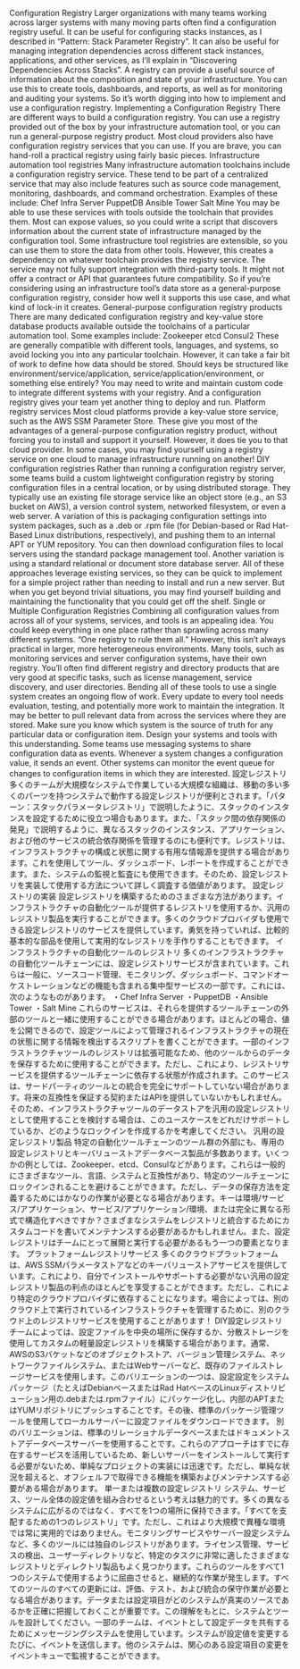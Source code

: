 Configuration Registry Larger organizations with many teams working across larger systems with many moving parts often find a configuration registry useful. It can be useful for configuring stacks instances, as I described in “Pattern: Stack Parameter Registry”. It can also be useful for managing integration dependencies across different stack instances, applications, and other services, as I’ll explain in “Discovering Dependencies Across Stacks”. A registry can provide a useful source of information about the composition and state of your infrastructure. You can use this to create tools, dashboards, and reports, as well as for monitoring and auditing your systems. So it’s worth digging into how to implement and use a configuration registry. Implementing a Configuration Registry There are different ways to build a configuration registry. You can use a registry provided out of the box by your infrastructure automation tool, or you can run a general-purpose registry
product. Most cloud providers also have configuration registry services that you can use. If you are brave, you can hand-roll a practical registry using fairly basic pieces. Infrastructure automation tool registries Many infrastructure automation toolchains include a configuration registry service. These tend to be part of a centralized service that may also include features such as source code management, monitoring, dashboards, and command orchestration. Examples of these include: Chef Infra Server PuppetDB Ansible Tower Salt Mine You may be able to use these services with tools outside the toolchain that provides them. Most can expose values, so you could write a script that discovers information about the current state of infrastructure managed by the configuration tool. Some infrastructure tool registries are extensible, so you can use them to store the data from other tools. However, this creates a dependency on whatever toolchain provides the registry service. The service may not fully support integration with third-party tools. It might not offer a contract or API that guarantees future compatibility. So if you’re considering using an infrastructure tool’s data store as a general-purpose configuration registry, consider how well it supports this use case, and what kind of lock-in it creates. General-purpose configuration registry products There are many dedicated configuration registry and key-value store database products available outside the toolchains of a particular automation tool. Some examples include: Zookeeper etcd Consul2
These are generally compatible with different tools, languages, and systems, so avoid locking you into any particular toolchain. However, it can take a fair bit of work to define how data should be stored. Should keys be structured like environment/service/application, service/application/environment, or something else entirely? You may need to write and maintain custom code to integrate different systems with your registry. And a configuration registry gives your team yet another thing to deploy and run. Platform registry services Most cloud platforms provide a key-value store service, such as the AWS SSM Parameter Store. These give you most of the advantages of a general-purpose configuration registry product, without forcing you to install and support it yourself. However, it does tie you to that cloud provider. In some cases, you may find yourself using a registry service on one cloud to manage infrastructure running on another! DIY configuration registries Rather than running a configuration registry server, some teams build a custom lightweight configuration registry by storing configuration files in a central location, or by using distributed storage. They typically use an existing file storage service like an object store (e.g., an S3 bucket on AWS), a version control system, networked filesystem, or even a web server. A variation of this is packaging configuration settings into system packages, such as a .deb or .rpm file (for Debian-based or Rad Hat-Based Linux distributions, respectively), and pushing them to an internal APT or YUM repository. You can then download configuration files to local servers using the standard package management tool. Another variation is using a standard relational or document store database server. All of these approaches leverage existing services, so they can be quick to implement for a simple project rather than needing to install and run a new server. But when you get beyond trivial situations, you may find yourself building and maintaining the functionality that you could get off the shelf. Single or Multiple Configuration Registries Combining all configuration values from across all of your systems, services, and tools is an appealing idea. You could keep everything in one place rather than sprawling across many different systems. “One registry to rule them all.” However, this isn’t always practical in larger, more heterogeneous environments. Many tools, such as monitoring services and server configuration systems, have their own registry. You’ll often find different registry and directory products that are very good at specific tasks, such as license management, service discovery, and user directories. Bending all of these tools to use a single system creates an ongoing flow of work. Every update to every tool needs evaluation, testing, and potentially more work to maintain the integration. It may be better to pull relevant data from across the services where they are stored. Make sure you know which system is the source of truth for any particular data or configuration item. Design your systems and tools with this understanding. Some teams use messaging systems to share configuration data as events. Whenever a system changes a configuration value, it sends an event. Other systems can monitor the event queue for changes to configuration items in which they are interested.
設定レジストリ 多くのチームが大規模なシステムで作業している大規模な組織は、移動の多い多くのパーツを持つシステムで動作する設定レジストリが便利とされます。「パターン：スタックパラメータレジストリ」で説明したように、スタックのインスタンスを設定するために役立つ場合もあります。また、「スタック間の依存関係の発見」で説明するように、異なるスタックのインスタンス、アプリケーション、および他のサービスの統合依存関係を管理するのにも便利です。レジストリは、インフラストラクチャの構成と状態に関する有用な情報源を提供する場合があります。これを使用してツール、ダッシュボード、レポートを作成することができます。また、システムの監視と監査にも使用できます。そのため、設定レジストリを実装して使用する方法について詳しく調査する価値があります。 設定レジストリの実装 設定レジストリを構築するためのさまざまな方法があります。インフラストラクチャの自動化ツールが提供するレジストリを使用するか、汎用のレジストリ製品を実行することができます。多くのクラウドプロバイダも使用できる設定レジストリのサービスを提供しています。勇気を持っていれば、比較的基本的な部品を使用して実用的なレジストリを手作りすることもできます。 インフラストラクチャの自動化ツールのレジストリ 多くのインフラストラクチャの自動化ツールチェーンには、設定レジストリサービスが含まれています。これらは一般に、ソースコード管理、モニタリング、ダッシュボード、コマンドオーケストレーションなどの機能も含まれる集中型サービスの一部です。これには、次のようなものがあります。 ・Chef Infra Server ・PuppetDB ・Ansible Tower ・Salt Mine これらのサービスは、それらを提供するツールチェーンの外部のツールと一緒に使用することができる場合があります。ほとんどの場合、値を公開できるので、設定ツールによって管理されるインフラストラクチャの現在の状態に関する情報を検出するスクリプトを書くことができます。一部のインフラストラクチャツールのレジストリは拡張可能なため、他のツールからのデータを保存するために使用することができます。ただし、これにより、レジストリサービスを提供するツールチェーンに依存する状態が作成されます。このサービスは、サードパーティのツールとの統合を完全にサポートしていない場合があります。将来の互換性を保証する契約またはAPIを提供していないかもしれません。そのため、インフラストラクチャツールのデータストアを汎用の設定レジストリとして使用することを検討する場合は、このユースケースをどれだけサポートしているか、どのようなロックインを作成するかを考慮してください。 汎用の設定レジストリ製品 特定の自動化ツールチェーンのツール群の外部にも、専用の設定レジストリとキーバリューストアデータベース製品が多数あります。いくつかの例としては、Zookeeper、etcd、Consulなどがあります。これらは一般的にさまざまなツール、言語、システムと互換性があり、特定のツールチェーンにロックインされることを避けることができます。ただし、データの保存方法を定義するためにはかなりの作業が必要となる場合があります。キーは環境/サービス/アプリケーション、サービス/アプリケーション/環境、または完全に異なる形式で構造化すべきですか？さまざまなシステムをレジストリと統合するためにカスタムコードを書いてメンテナンスする必要があるかもしれません。また、設定レジストリはチームにとって展開と実行する必要があるもう一つの要素となります。 プラットフォームレジストリサービス 多くのクラウドプラットフォームは、AWS SSMパラメータストアなどのキーバリューストアサービスを提供しています。これにより、自分でインストールやサポートする必要がない汎用の設定レジストリ製品の利点のほとんどを享受することができます。ただし、これにより特定のクラウドプロバイダに依存することになります。場合によっては、別のクラウド上で実行されているインフラストラクチャを管理するために、別のクラウド上のレジストリサービスを使用することがあります！ DIY設定レジストリ チームによっては、設定ファイルを中央の場所に保存するか、分散ストレージを使用してカスタムの軽量設定レジストリを構築する場合があります。通常、AWSのS3バケットなどのオブジェクトストア、バージョン管理システム、ネットワークファイルシステム、またはWebサーバーなど、既存のファイルストレージサービスを使用します。このバリエーションの一つは、設定設定をシステムパッケージ（たとえばDebianベースまたはRad HatベースのLinuxディストリビューション用の.debまたは.rpmファイル）にパッケージ化し、内部のAPTまたはYUMリポジトリにプッシュすることです。その後、標準のパッケージ管理ツールを使用してローカルサーバーに設定ファイルをダウンロードできます。 別のバリエーションは、標準のリレーショナルデータベースまたはドキュメントストアデータベースサーバーを使用することです。これらのアプローチはすでに存在するサービスを活用しているため、新しいサーバーをインストールして実行する必要がないため、単純なプロジェクトの実装には迅速です。ただし、単純な状況を超えると、オフシェルフで取得できる機能を構築およびメンテナンスする必要がある場合があります。 単一または複数の設定レジストリ システム、サービス、ツール全体の設定値を組み合わせるという考えは魅力的です。多くの異なるシステムに広がるのではなく、すべてを1つの場所に保持できます。「すべてを支配するための1つのレジストリ」です。ただし、これはより大規模で異種な環境では常に実用的ではありません。モニタリングサービスやサーバー設定システムなど、多くのツールには独自のレジストリがあります。ライセンス管理、サービスの検出、ユーザーディレクトリなど、特定のタスクに非常に適したさまざまなレジストリとディレクトリ製品もよく見つかります。これらのツールをすべて1つのシステムで使用するように屈曲させると、継続的な作業が発生します。すべてのツールのすべての更新には、評価、テスト、および統合の保守作業が必要となる場合があります。データまたは設定項目がどのシステムが真実のソースであるかを正確に把握しておくことが重要です。この理解をもとに、システムとツールを設計してください。一部のチームは、イベントとして設定データを共有するためにメッセージングシステムを使用しています。システムが設定値を変更するたびに、イベントを送信します。他のシステムは、関心のある設定項目の変更をイベントキューで監視することができます。